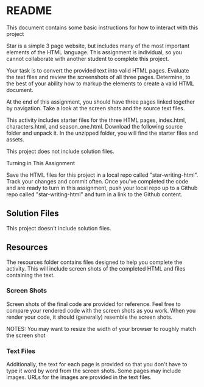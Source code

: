 # README

This document contains some basic instructions for how to interact with this project

Star is a simple 3 page website, but includes many of the most important elements of the HTML language. This assignment is individual, so you cannot collaborate with another student to complete this project.

Your task is to convert the provided text into valid HTML pages. Evaluate the text files and review the screenshots of all three pages. Determine, to the best of your ability how to markup the elements to create a valid HTML document.

At the end of this assignment, you should have three pages linked together by navigation. Take a look at the screen shots and the source text files.

This activity includes starter files for the three HTML pages, index.html, characters.html, and season_one.html. Download the following source folder and unpack it. In the unzipped folder, you will find the starter files and assets.

This project does not include solution files.

Turning in This Assignment  

Save the HTML files for this project in a local repo called "star-writing-html". Track your changes and commit often. Once you've completed the code and are ready to turn in this assignment, push your local repo up to a Github repo called "star-writing-html" and turn in a link to the Github content.



## Solution Files
This project doesn't include solution files.

## Resources
The resources folder contains files designed to help you complete the activity. This will include screen shots of the completed HTML and files containing the text.

### Screen Shots
Screen shots of the final code are provided for reference. Feel free to compare your rendered code with the screen shots as you work. When you render your code, it should (generally) resemble the screen shots.

NOTES: You may want to resize the width of your browser to roughly match the screen shot

### Text Files
Additionally, the text for each page is provided so that you don't have to type it word by word from the screen shots. Some pages may include images. URLs for the images are provided in the text files.